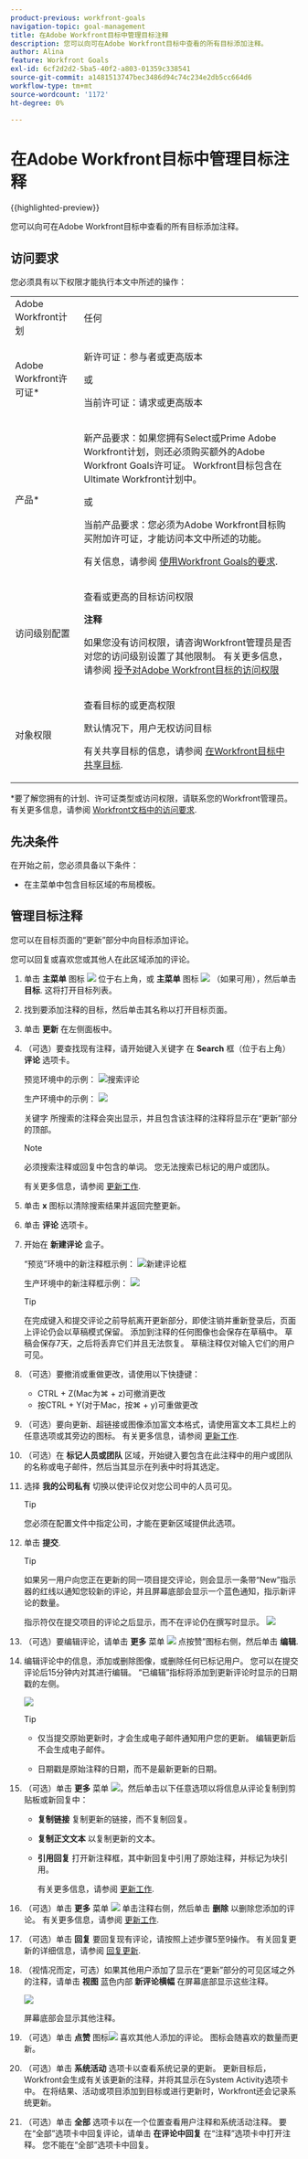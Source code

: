 ```yaml
---
product-previous: workfront-goals
navigation-topic: goal-management
title: 在Adobe Workfront目标中管理目标注释
description: 您可以向可在Adobe Workfront目标中查看的所有目标添加注释。
author: Alina
feature: Workfront Goals
exl-id: 6cf2d2d2-5ba5-40f2-a803-01359c338541
source-git-commit: a1481513747bec3486d94c74c234e2db5cc664d6
workflow-type: tm+mt
source-wordcount: '1172'
ht-degree: 0%

---
```


# 在Adobe Workfront目标中管理目标注释

{{highlighted-preview}}

<!--Audited: 01/2024-->

<!--consider retiring this article when goals and all objects are in parity and we remove the legacy commenting from the system. From then on, there is just ONE way to comment and that will be documented in the Update Work article-->

<!--take "legacy" and "new commenting" references out when we remove the legacy - April 2024???-->

<!--<span class="preview">The highlighted information on this page refers to functionality not yet generally available. It is available only in the Preview environment for all customers. </span>

<span class="preview">For information about the current release schedule, see [First Quarter 2024 release overview](../../product-announcements/product-releases/24-q1-release-activity/24-q1-release-overview.md).</span>-->

<!--
After the monthly releases to Production, the same features are also available in the Production environment for customers who enabled fast releases. </span>  
<span class="preview">For information about fast releases, see [Enable or disable fast releases for your organization](../../administration-and-setup/set-up-workfront/configure-system-defaults/enable-fast-release-process.md)</span>  
-->

您可以向可在Adobe Workfront目标中查看的所有目标添加注释。

## 访问要求

您必须具有以下权限才能执行本文中所述的操作：

<table style="table-layout:auto">
<col>
</col>
<col>
</col>
<tbody>
 <tr>
 <td role="rowheader">Adobe Workfront计划</td>
 <td>
 <p>任何</p>

</td>
 </tr>
 <tr>
 <td role="rowheader">Adobe Workfront许可证*</td>
 <td>
 <p>新许可证：参与者或更高版本</p>
 或
 <p>当前许可证：请求或更高版本</p> </td>
 </tr>
 <tr>
 <td role="rowheader">产品*</td>
 <td>
 <p> 新产品要求：如果您拥有Select或Prime Adobe Workfront计划，则还必须购买额外的Adobe Workfront Goals许可证。 Workfront目标包含在Ultimate Workfront计划中。</p>
 或
 <p>当前产品要求：您必须为Adobe Workfront目标购买附加许可证，才能访问本文中所述的功能。 </p> <p>有关信息，请参阅 <a href="../../workfront-goals/goal-management/access-needed-for-wf-goals.md" class="MCXref xref">使用Workfront Goals的要求</a>. </p> </td>
 </tr>
 <tr>
 <td role="rowheader">访问级别配置</td>
 <td> <p>查看或更高的目标访问权限</p> <p><b>注释</b><p>如果您没有访问权限，请咨询Workfront管理员是否对您的访问级别设置了其他限制。 有关更多信息，请参阅 <span href="../../administration-and-setup/add-users/configure-and-grant-access/grant-access-goals.md"><a href="../../administration-and-setup/add-users/configure-and-grant-access/grant-access-goals.md" class="MCXref xref">授予对Adobe Workfront目标的访问权限</a></span></td>
 </tr>
 <tr data-mc-conditions="">
 <td role="rowheader">对象权限</td>
 <td>
  <div>
  <p>查看目标的或更高权限</p>
  <p>默认情况下，用户无权访问目标 </p>
 <p>有关共享目标的信息，请参阅 <a href="../../workfront-goals/workfront-goals-settings/share-a-goal.md" class="MCXref xref">在Workfront目标中共享目标</a>. </p>
  </div> </td>
 </tr>
</tbody>
</table>

*要了解您拥有的计划、许可证类型或访问权限，请联系您的Workfront管理员。 有关更多信息，请参阅 [Workfront文档中的访问要求](/help/quicksilver/administration-and-setup/add-users/access-levels-and-object-permissions/access-level-requirements-in-documentation.md).

## 先决条件

在开始之前，您必须具备以下条件：

* 在主菜单中包含目标区域的布局模板。

## 管理目标注释

您可以在目标页面的“更新”部分中向目标添加评论。

您可以回复或喜欢您或其他人在此区域添加的评论。

1. 单击 **主菜单** 图标 ![](assets/main-menu-icon.png) 位于右上角，或 **主菜单** 图标 ![](assets/lines-main-menu.png) （如果可用），然后单击 **目标**.
这将打开目标列表。
1. 找到要添加注释的目标，然后单击其名称以打开目标页面。
1. 单击  **更新** 在左侧面板中。
1. （可选）要查找现有注释，请开始键入关键字 <!--or a user's name--> 在 **Search** 框（位于右上角） **评论** 选项卡。

   <div class="preview">

   预览环境中的示例：
   ![搜索评论](assets/search-for-update-goals-2.png)

   </div>

   生产环境中的示例：
   ![](assets/search-field-in-updates-tab-goals.png)

   关键字 <!--or user--> 所搜索的注释会突出显示，并且包含该注释的注释将显示在“更新”部分的顶部。

   <!--change the NOTE below when functionality changes-->

   >[!NOTE]
   >
   >必须搜索注释或回复中包含的单词。 您无法搜索已标记的用户或团队。

   有关更多信息，请参阅 [更新工作](../../workfront-basics/updating-work-items-and-viewing-updates/update-work.md).

1. 单击 **x** 图标以清除搜索结果并返回完整更新。
1. 单击 **评论** 选项卡。
1. 开始在 **新建评论** 盒子。

   <div class="preview">

   “预览”环境中的新注释框示例：
   ![新建评论框](assets/comment-box-all-tabs.png)

   </div>

   生产环境中的新注释框示例：
   ![](assets/comment-box-empty-unshimmed.png)

   >[!TIP]
   >
   >在完成键入和提交评论之前导航离开更新部分，即使注销并重新登录后，页面上评论仍会以草稿模式保留。 添加到注释的任何图像也会保存在草稿中。 草稿会保存7天，之后将丢弃它们并且无法恢复。 草稿注释仅对输入它们的用户可见。

1. （可选）要撤消或重做更改，请使用以下快捷键：
   * CTRL + Z(Mac为⌘ + z)可撤消更改
   * 按CTRL + Y(对于Mac，按⌘ + y)可重做更改
1. （可选）要向更新、超链接或图像添加富文本格式，请使用富文本工具栏上的任意选项或其旁边的图标。 有关更多信息，请参阅 [更新工作](../../workfront-basics/updating-work-items-and-viewing-updates/update-work.md).
1. （可选）在 **标记人员或团队** 区域，开始键入要包含在此注释中的用户或团队的名称或电子邮件，然后当其显示在列表中时将其选定。
1. 选择 **我的公司私有** 切换以使评论仅对您公司中的人员可见。

   >[!TIP]
   >
   >您必须在配置文件中指定公司，才能在更新区域提供此选项。

1. 单击 **提交**.

   >[!TIP]
   >
   >如果另一用户向您正在更新的同一项目提交评论，则会显示一条带“New”指示器的红线以通知您较新的评论，并且屏幕底部会显示一个蓝色通知，指示新评论的数量。
   >
   >指示符仅在提交项目的评论之后显示，而不在评论仍在撰写时显示。
   >![](assets/real-time-new-red-indicator-unified-commenting-copy.png)

1. （可选）要编辑评论，请单击 **更多** 菜单 ![](assets/more-icon.png) 点按赞”图标右侧，然后单击 **编辑**.
1. 编辑评论中的信息，添加或删除图像，或删除任何已标记用户。
您可以在提交评论后15分钟内对其进行编辑。 “已编辑”指标将添加到更新评论时显示的日期戳的左侧。

   ![](assets/edited-tag-on-comment-unified-commenting.png)

   >[!TIP]
   >
   > * 仅当提交原始更新时，才会生成电子邮件通知用户您的更新。 编辑更新后不会生成电子邮件。
   >
   > * 日期戳是原始注释的日期，而不是最新更新的日期。

1. （可选）单击 **更多** 菜单 ![](assets/more-icon.png)，然后单击以下任意选项以将信息从评论复制到剪贴板或新回复中：

   * **复制链接** 复制更新的链接，而不复制回复。
   * **复制正文文本** 以复制更新的文本。
   * **引用回复** 打开新注释框，其中新回复中引用了原始注释，并标记为块引用。

     有关更多信息，请参阅 [更新工作](../../workfront-basics/updating-work-items-and-viewing-updates/update-work.md).

1. （可选）单击 **更多** 菜单 ![](assets/more-icon.png) 单击注释右侧，然后单击 **删除** 以删除您添加的评论。 有关更多信息，请参阅 [更新工作](../../workfront-basics/updating-work-items-and-viewing-updates/update-work.md).
1. （可选）单击 **回复** 要回复现有评论，请按照上述步骤5至9操作。 有关回复更新的详细信息，请参阅 [回复更新](../../workfront-basics/updating-work-items-and-viewing-updates/reply-to-updates.md). <!--insure this stays accurate-->
1. （视情况而定，可选）如果其他用户添加了显示在“更新”部分的可见区域之外的注释，请单击 **视图** 蓝色内部 **新评论横幅** 在屏幕底部显示这些注释。

   ![](assets/blue-new-comments-banner-with-view-button.png)

   屏幕底部会显示其他注释。
1. （可选）单击 **点赞** 图标![](assets/like-icon.png) 喜欢其他人添加的评论。 图标会随喜欢的数量而更新。

1. （可选）单击 **系统活动** 选项卡以查看系统记录的更新。 更新目标后，Workfront会生成有关该更新的注释，并将其显示在System Activity选项卡中。 在将结果、活动或项目添加到目标或进行更新时，Workfront还会记录系统更新。 <!--ensure the casing on the tab has not changed-->

1. <span class="preview">（可选）单击 **全部** 选项卡以在一个位置查看用户注释和系统活动注释。 要在“全部”选项卡中回复评论，请单击 **在评论中回复** 在“注释”选项卡中打开注释。 您不能在“全部”选项卡中回复。</span>

